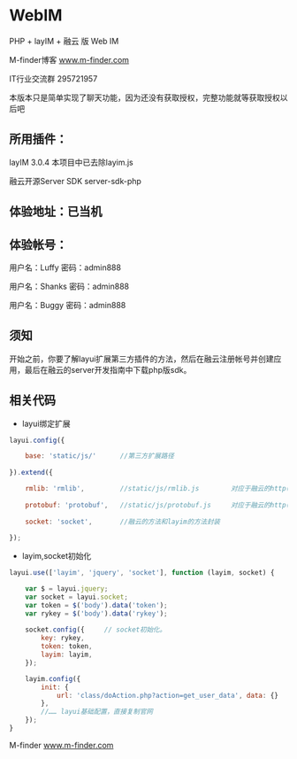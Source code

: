 # WebIM

PHP + layIM + 融云 版 Web IM

M-finder博客  www.m-finder.com

IT行业交流群   295721957

本版本只是简单实现了聊天功能，因为还没有获取授权，完整功能就等获取授权以后吧



## 所用插件：

layIM 3.0.4          本项目中已去除layim.js

融云开源Server SDK    server-sdk-php



## 体验地址：已当机

## 体验帐号：

用户名：Luffy   密码：admin888 

用户名：Shanks  密码：admin888 

用户名：Buggy   密码：admin888 




## 须知
开始之前，你要了解layui扩展第三方插件的方法，然后在融云注册帐号并创建应用，最后在融云的server开发指南中下载php版sdk。

## 相关代码
* layui绑定扩展

```javascript
layui.config({

    base: 'static/js/'      //第三方扩展路径
    
}).extend({

    rmlib: 'rmlib',         //static/js/rmlib.js        对应于融云的http(s)://cdn.ronghub.com/RongIMLib-2.2.5.min.js
    
    protobuf: 'protobuf',   //static/js/protobuf.js     对应于融云的http(s)://cdn.ronghub.com/protobuf-2.1.5.min.js
    
    socket: 'socket',       //融云的方法和layim的方法封装
    
});
```

* layim,socket初始化

```javascript
layui.use(['layim', 'jquery', 'socket'], function (layim, socket) {

    var $ = layui.jquery;
    var socket = layui.socket;
    var token = $('body').data('token');
    var rykey = $('body').data('rykey');
    
    socket.config({     // socket初始化。
        key: rykey,
        token: token,
        layim: layim,
    });

    layim.config({
        init: {
            url: 'class/doAction.php?action=get_user_data', data: {}
        },
        //…… layui基础配置，直接复制官网
    });  
}
```

M-finder
www.m-finder.com


